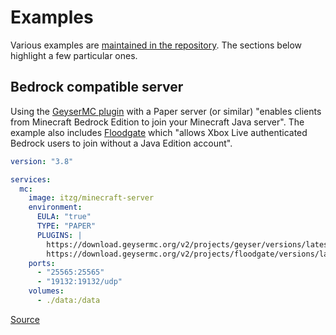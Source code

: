 # Examples

Various examples are [maintained in the repository](https://github.com/itzg/docker-minecraft-server/tree/master/examples). The sections below highlight a few particular ones.

## Bedrock compatible server

Using the [GeyserMC plugin](https://geysermc.org/) with a Paper server (or similar) "enables clients from Minecraft Bedrock Edition to join your Minecraft Java server". The example also includes [Floodgate](https://wiki.geysermc.org/floodgate/) which "allows Xbox Live authenticated Bedrock users to join without a Java Edition account". 

```yaml
version: "3.8"

services:
  mc:
    image: itzg/minecraft-server
    environment:
      EULA: "true"
      TYPE: "PAPER"
      PLUGINS: |
        https://download.geysermc.org/v2/projects/geyser/versions/latest/builds/latest/downloads/spigot
        https://download.geysermc.org/v2/projects/floodgate/versions/latest/builds/latest/downloads/spigot
    ports:
      - "25565:25565"
      - "19132:19132/udp"
    volumes:
      - ./data:/data
```

[Source](https://github.com/itzg/docker-minecraft-server/blob/master/examples/geyser/docker-compose.yml)